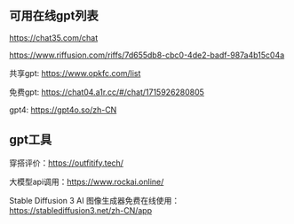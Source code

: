 ## 可用在线gpt列表

https://chat35.com/chat

https://www.riffusion.com/riffs/7d655db8-cbc0-4de2-badf-987a4b15c04a

共享gpt:  https://www.opkfc.com/list

免费gpt:  https://chat04.a1r.cc/#/chat/1715926280805

gpt4: https://gpt4o.so/zh-CN

## gpt工具

穿搭评价：https://outfitify.tech/


大模型api调用：https://www.rockai.online/

Stable Diffusion 3 AI 图像生成器免费在线使用：https://stablediffusion3.net/zh-CN/app

